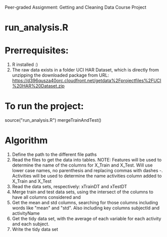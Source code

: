 Peer-graded Assignment: Getting and Cleaning Data Course Project

# run_analysis.R
# Prerrequisites:
1. R installed :)
2. The raw data exists in a folder UCI HAR Dataset, which is directly from unzipping the downloaded package from URL: 
https://d396qusza40orc.cloudfront.net/getdata%2Fprojectfiles%2FUCI%20HAR%20Dataset.zip

# To run the project: 
 source("run_analysis.R")
 mergeTrainAndTest()

# Algorithm
1. Define the path to the different file paths
2.  Read the files to get the data into tables. 
  NOTE: Features will be used to determine the name of the columns for X_Train and X_Test. Will use lower case names, no parenthesis and            replacing commas with dashes -.
        Activities will be used to determine the name activities column added to X_Train and X_Test
3. Read the data sets, respectively: xTrainDT and xTestDT
4. Merge train and test data sets, using the intersect of the columns to have all columns considered and
5. Get the mean and std columns, searching for those columns including words like "mean" and "std". Also including key columns subjectId and activityName
6. Get the tidy data set, with the average of each variable for each activity and each subject.
7. Write the tidy data set
